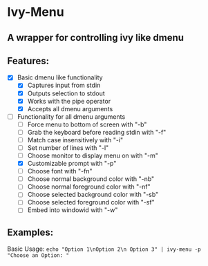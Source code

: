 # Ivy-Menu
## A wrapper for controlling ivy like dmenu

## Features:
- [x] Basic dmenu like functionality 
    - [x] Captures input from stdin
    - [x] Outputs selection to stdout
    - [x] Works with the pipe operator
    - [x] Accepts all dmenu arguments
- [ ] Functionality for all dmenu arguments
  - [ ] Force menu to bottom of screen with "-b"
  - [ ] Grab the keyboard before reading stdin with "-f"
  - [ ] Match case insensitively with "-i"
  - [ ] Set number of lines with "-l"
  - [ ] Choose monitor to display menu on with "-m"
  - [x] Customizable prompt with "-p"
  - [ ] Choose font with "-fn"
  - [ ] Choose normal background color with "-nb"
  - [ ] Choose normal foreground color with "-nf"
  - [ ] Choose selected background color with "-sb"
  - [ ] Choose selected foreground color with "-sf"
  - [ ] Embed into windowid with "-w"

## Examples:
Basic Usage: `echo "Option 1\nOption 2\n Option 3" | ivy-menu -p "Choose an Option: "`
